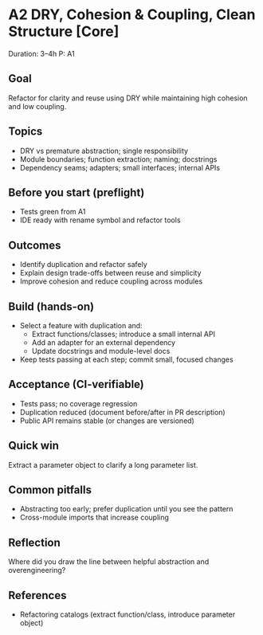 # A2 DRY, Cohesion & Coupling, Clean Structure [Core]

Duration: 3–4h
P: A1

## Goal
Refactor for clarity and reuse using DRY while maintaining high cohesion and low coupling.

## Topics
- DRY vs premature abstraction; single responsibility
- Module boundaries; function extraction; naming; docstrings
- Dependency seams; adapters; small interfaces; internal APIs

## Before you start (preflight)
- Tests green from A1
- IDE ready with rename symbol and refactor tools

## Outcomes
- Identify duplication and refactor safely
- Explain design trade-offs between reuse and simplicity
- Improve cohesion and reduce coupling across modules

## Build (hands-on)
- Select a feature with duplication and:
  - Extract functions/classes; introduce a small internal API
  - Add an adapter for an external dependency
  - Update docstrings and module-level docs
- Keep tests passing at each step; commit small, focused changes

## Acceptance (CI-verifiable)
- Tests pass; no coverage regression
- Duplication reduced (document before/after in PR description)
- Public API remains stable (or changes are versioned)

## Quick win
Extract a parameter object to clarify a long parameter list.

## Common pitfalls
- Abstracting too early; prefer duplication until you see the pattern
- Cross-module imports that increase coupling

## Reflection
Where did you draw the line between helpful abstraction and overengineering?

## References
- Refactoring catalogs (extract function/class, introduce parameter object)
